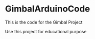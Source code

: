 # GimbalArduinoCode
This is the code for the Gimbal Project

Use this project for educational purpose
